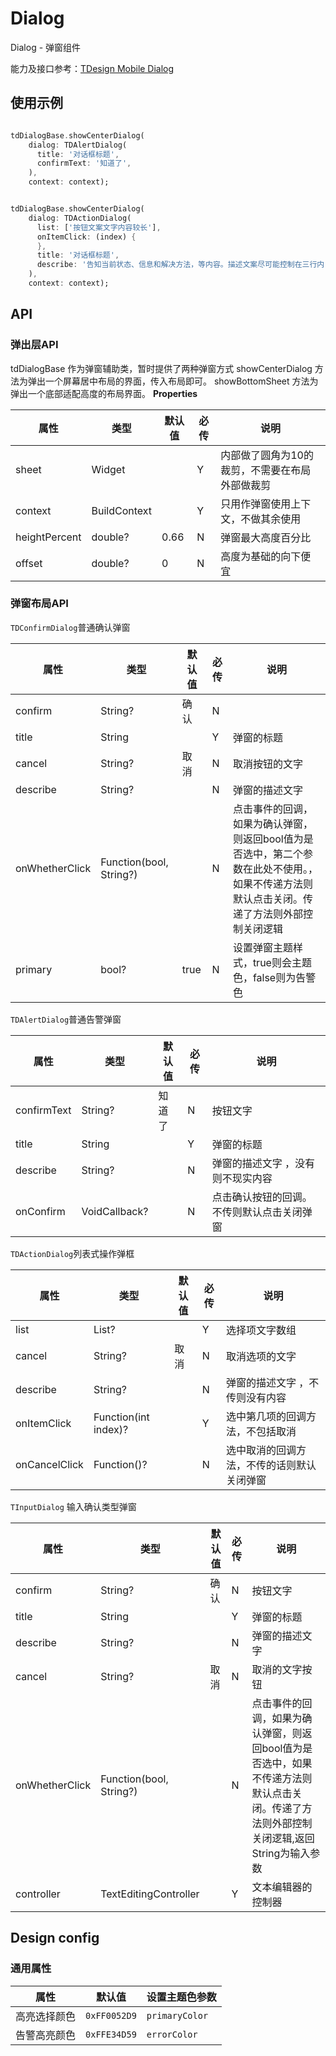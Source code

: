 # Dialog


Dialog - 弹窗组件


能力及接口参考：[TDesign Mobile Dialog](http://tdesign.woa.com/vue-mobile/components/dialog)


## 使用示例


```dart

tdDialogBase.showCenterDialog(
    dialog: TDAlertDialog(
      title: '对话框标题',
      confirmText: '知道了',
    ),
    context: context);


tdDialogBase.showCenterDialog(
    dialog: TDActionDialog(
      list: ['按钮文案文字内容较长'],
      onItemClick: (index) {
      },
      title: '对话框标题',
      describe: '告知当前状态、信息和解决方法，等内容。描述文案尽可能控制在三行内',
    ),
    context: context);
```


## API

### 弹出层API
tdDialogBase 作为弹窗辅助类，暂时提供了两种弹窗方式
showCenterDialog  方法为弹出一个屏幕居中布局的界面，传入布局即可。
showBottomSheet  方法为弹出一个底部适配高度的布局界面。
**Properties**

| 属性      | 类型         | 默认值      | 必传 | 说明 |                                               
| ------ | ----- | ----- | -------- | ------------ |
| sheet | Widget |  | Y | 内部做了圆角为10的裁剪，不需要在布局外部做裁剪 |
| context |BuildContext |  | Y | 只用作弹窗使用上下文，不做其余使用 |
| heightPercent | double? | 0.66 | N | 弹窗最大高度百分比 |
| offset | double? | 0 | N | 高度为基础的向下便宜|

### 弹窗布局API

`TDConfirmDialog`普通确认弹窗

| 属性      | 类型         | 默认值      | 必传 | 说明 |                                               
| --------- | ------------ | -------------- | -------- | ---------------- |
| confirm     | String?       |    确认     | N    |   |
| title     | String |             | Y    | 弹窗的标题 |
| cancel | String?  |             取消                  | N    | 取消按钮的文字|
| describe   | String?       |                       | N    | 弹窗的描述文字       |
| onWhetherClick  | Function(bool, String?)      |      | N    | 点击事件的回调，如果为确认弹窗，则返回bool值为是否选中，第二个参数在此处不使用。，如果不传递方法则默认点击关闭。传递了方法则外部控制关闭逻辑 |
| primary     | bool?       | true  | N    | 设置弹窗主题样式，true则会主题色，false则为告警色  | 

`TDAlertDialog`普通告警弹窗

| 属性      | 类型         | 默认值      | 必传 | 说明  |                                                         
| --------- | ------------ | -------------- | -------- | ---------------- |
| confirmText     | String?       |    知道了     | N    | 按钮文字  |
| title     | String |             | Y    | 弹窗的标题 |
| describe   | String?       |                       | N    | 弹窗的描述文字 ，没有则不现实内容      |
| onConfirm  | VoidCallback?  |   |N    |点击确认按钮的回调。不传则默认点击关闭弹窗

`TDActionDialog`列表式操作弹框

| 属性      | 类型         | 默认值      | 必传 | 说明  |                                                         
| --------- | ------------ | -------------- | -------- | ---------------- |
| list     | List<String>?       |         | Y    | 选择项文字数组  |
| cancel     | String? |       取消      | N    | 取消选项的文字 |
| describe   | String?       |                       | N    | 弹窗的描述文字 ，不传则没有内容      |
| onItemClick   | Function(int index)?       |        | Y    | 选中第几项的回调方法，不包括取消      |
| onCancelClick   | Function()?       |        | N  | 选中取消的回调方法，不传的话则默认关闭弹窗      |
    

`TInputDialog`  输入确认类型弹窗

| 属性      | 类型         | 默认值      | 必传 | 说明  |                                                         
| --------- | ------------ | -------------- | -------- | ---------------- |
| confirm     | String?       |    确认     | N    | 按钮文字  |
| title     | String |             | Y    | 弹窗的标题 |
| describe   | String?       |                       | N    | 弹窗的描述文字       |
| cancel  |  String?  |  取消 |N    | 取消的文字按钮
| onWhetherClick  | Function(bool, String?)      |      | N    | 点击事件的回调，如果为确认弹窗，则返回bool值为是否选中，如果不传递方法则默认点击关闭。传递了方法则外部控制关闭逻辑,返回String为输入参数 |
| controller  | TextEditingController  |   |Y    | 文本编辑器的控制器


## Design config

### 通用属性

  | 属性                | 默认值                           | 设置主题色参数 |  
  | ------------------- | ------------------------------ | ---------------- |
  | 高亮选择颜色    | `0xFF0052D9`     |    `primaryColor` |
  | 告警高亮颜色    | `0xFFE34D59`     |    `errorColor` |
    
    


